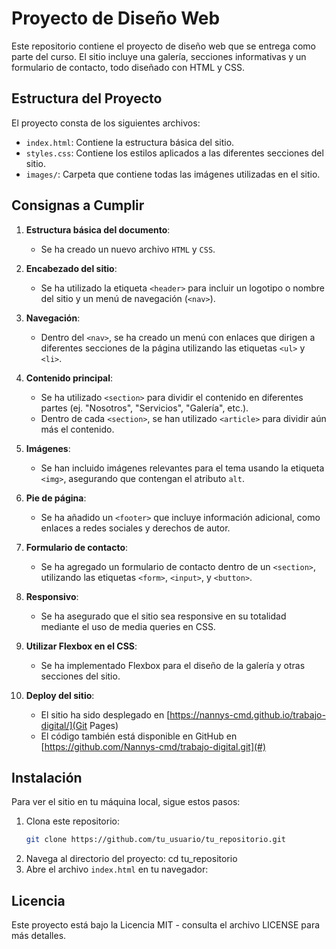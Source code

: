 # Proyecto de Diseño Web

Este repositorio contiene el proyecto de diseño web que se entrega como parte del curso. El sitio incluye una galería, secciones informativas y un formulario de contacto, todo diseñado con HTML y CSS.

## Estructura del Proyecto

El proyecto consta de los siguientes archivos:

- `index.html`: Contiene la estructura básica del sitio.
- `styles.css`: Contiene los estilos aplicados a las diferentes secciones del sitio.
- `images/`: Carpeta que contiene todas las imágenes utilizadas en el sitio.

## Consignas a Cumplir

1. **Estructura básica del documento**: 
   - Se ha creado un nuevo archivo `HTML` y `CSS`.

2. **Encabezado del sitio**:
   - Se ha utilizado la etiqueta `<header>` para incluir un logotipo o nombre del sitio y un menú de navegación (`<nav>`).

3. **Navegación**:
   - Dentro del `<nav>`, se ha creado un menú con enlaces que dirigen a diferentes secciones de la página utilizando las etiquetas `<ul>` y `<li>`.

4. **Contenido principal**:
   - Se ha utilizado `<section>` para dividir el contenido en diferentes partes (ej. "Nosotros", "Servicios", "Galería", etc.).
   - Dentro de cada `<section>`, se han utilizado `<article>` para dividir aún más el contenido.

5. **Imágenes**:
   - Se han incluido imágenes relevantes para el tema usando la etiqueta `<img>`, asegurando que contengan el atributo `alt`.

6. **Pie de página**:
   - Se ha añadido un `<footer>` que incluye información adicional, como enlaces a redes sociales y derechos de autor.

7. **Formulario de contacto**:
   - Se ha agregado un formulario de contacto dentro de un `<section>`, utilizando las etiquetas `<form>`, `<input>`, y `<button>`.

8. **Responsivo**:
   - Se ha asegurado que el sitio sea responsive en su totalidad mediante el uso de media queries en CSS.

9. **Utilizar Flexbox en el CSS**:
   - Se ha implementado Flexbox para el diseño de la galería y otras secciones del sitio.

10. **Deploy del sitio**:
    - El sitio ha sido desplegado en [https://nannys-cmd.github.io/trabajo-digital/](Git Pages)
    - El código también está disponible en GitHub en [https://github.com/Nannys-cmd/trabajo-digital.git](#) 

## Instalación

Para ver el sitio en tu máquina local, sigue estos pasos:

1. Clona este repositorio:
   ```bash
   git clone https://github.com/tu_usuario/tu_repositorio.git
2.  Navega al directorio del proyecto:
    cd tu_repositorio
3.  Abre el archivo `index.html` en tu navegador:

## Licencia

Este proyecto está bajo la Licencia MIT - consulta el archivo LICENSE para más detalles.